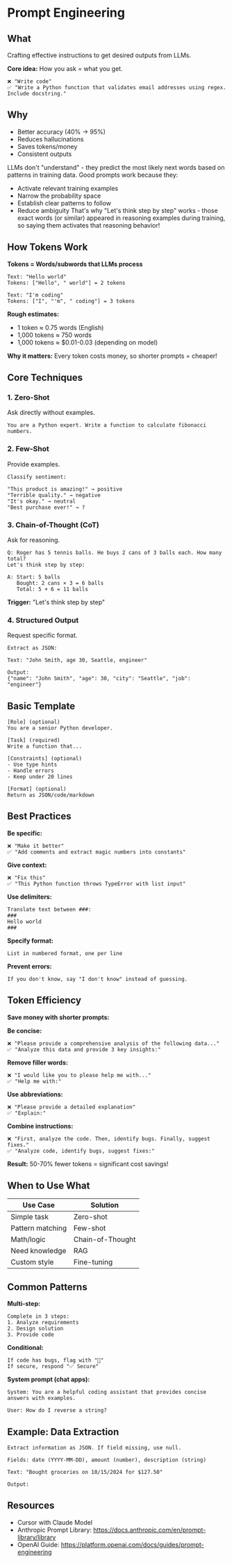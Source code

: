 # Prompt Engineering

## What

Crafting effective instructions to get desired outputs from LLMs.

**Core idea:** How you ask = what you get.

```
❌ "Write code"
✅ "Write a Python function that validates email addresses using regex. Include docstring."
```

## Why

- Better accuracy (40% → 95%)
- Reduces hallucinations  
- Saves tokens/money
- Consistent outputs

LLMs don't "understand" - they predict the most likely next words based on patterns in training data.
Good prompts work because they:
- Activate relevant training examples
- Narrow the probability space
- Establish clear patterns to follow
- Reduce ambiguity
That's why "Let's think step by step" works - those exact words (or similar) appeared in reasoning examples during training, so saying them activates that reasoning behavior!

## How Tokens Work

**Tokens = Words/subwords that LLMs process**

```
Text: "Hello world"
Tokens: ["Hello", " world"] = 2 tokens

Text: "I'm coding"
Tokens: ["I", "'m", " coding"] = 3 tokens
```

**Rough estimates:**
- 1 token ≈ 0.75 words (English)
- 1,000 tokens ≈ 750 words
- 1,000 tokens ≈ $0.01-0.03 (depending on model)

**Why it matters:** Every token costs money, so shorter prompts = cheaper!

## Core Techniques

### 1. Zero-Shot
Ask directly without examples.

```
You are a Python expert. Write a function to calculate fibonacci numbers.
```

### 2. Few-Shot
Provide examples.

```
Classify sentiment:

"This product is amazing!" → positive
"Terrible quality." → negative
"It's okay." → neutral
"Best purchase ever!" → ?
```

### 3. Chain-of-Thought (CoT)
Ask for reasoning.

```
Q: Roger has 5 tennis balls. He buys 2 cans of 3 balls each. How many total?
Let's think step by step:

A: Start: 5 balls
   Bought: 2 cans × 3 = 6 balls
   Total: 5 + 6 = 11 balls
```

**Trigger:** "Let's think step by step"

### 4. Structured Output
Request specific format.

```
Extract as JSON:

Text: "John Smith, age 30, Seattle, engineer"

Output:
{"name": "John Smith", "age": 30, "city": "Seattle", "job": "engineer"}
```

## Basic Template

```
[Role] (optional)
You are a senior Python developer.

[Task] (required)
Write a function that...

[Constraints] (optional)
- Use type hints
- Handle errors
- Keep under 20 lines

[Format] (optional)
Return as JSON/code/markdown
```

## Best Practices

**Be specific:**
```
❌ "Make it better"
✅ "Add comments and extract magic numbers into constants"
```

**Give context:**
```
❌ "Fix this"
✅ "This Python function throws TypeError with list input"
```

**Use delimiters:**
```
Translate text between ###:
###
Hello world
###
```

**Specify format:**
```
List in numbered format, one per line
```

**Prevent errors:**
```
If you don't know, say "I don't know" instead of guessing.
```

## Token Efficiency

**Save money with shorter prompts:**

**Be concise:**
```
❌ "Please provide a comprehensive analysis of the following data..."
✅ "Analyze this data and provide 3 key insights:"
```

**Remove filler words:**
```
❌ "I would like you to please help me with..."
✅ "Help me with:"
```

**Use abbreviations:**
```
❌ "Please provide a detailed explanation"
✅ "Explain:"
```

**Combine instructions:**
```
❌ "First, analyze the code. Then, identify bugs. Finally, suggest fixes."
✅ "Analyze code, identify bugs, suggest fixes:"
```

**Result:** 50-70% fewer tokens = significant cost savings!

## When to Use What

| Use Case | Solution |
|----------|----------|
| Simple task | Zero-shot |
| Pattern matching | Few-shot |
| Math/logic | Chain-of-Thought |
| Need knowledge | RAG |
| Custom style | Fine-tuning |

## Common Patterns

**Multi-step:**
```
Complete in 3 steps:
1. Analyze requirements
2. Design solution  
3. Provide code
```

**Conditional:**
```
If code has bugs, flag with "🚨"
If secure, respond "✅ Secure"
```

**System prompt (chat apps):**
```
System: You are a helpful coding assistant that provides concise answers with examples.

User: How do I reverse a string?
```

## Example: Data Extraction

```
Extract information as JSON. If field missing, use null.

Fields: date (YYYY-MM-DD), amount (number), description (string)

Text: "Bought groceries on 10/15/2024 for $127.50"

Output:
```

## Resources

- Cursor with Claude Model
- Anthropic Prompt Library: https://docs.anthropic.com/en/prompt-library/library
- OpenAI Guide: https://platform.openai.com/docs/guides/prompt-engineering

